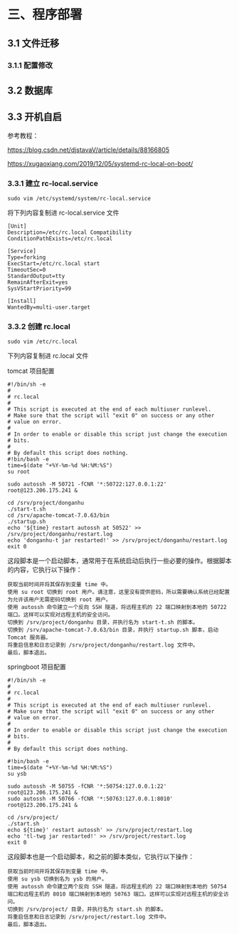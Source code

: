 # 三、程序部署

## 3.1 文件迁移

### 3.1.1 配置修改

## 3.2 数据库

## 3.3 开机自启

参考教程：

<https://blog.csdn.net/djstavaV/article/details/88166805>

<https://xugaoxiang.com/2019/12/05/systemd-rc-local-on-boot/>

### 3.3.1 建立 rc-local.service

```
sudo vim /etc/systemd/system/rc-local.service
```

将下列内容复制进 rc-local.service 文件

```
[Unit]
Description=/etc/rc.local Compatibility
ConditionPathExists=/etc/rc.local

[Service]
Type=forking
ExecStart=/etc/rc.local start
TimeoutSec=0
StandardOutput=tty
RemainAfterExit=yes
SysVStartPriority=99

[Install]
WantedBy=multi-user.target
```

### 3.3.2 创建 rc.local

```
sudo vim /etc/rc.local
```

下列内容复制进 rc.local 文件

tomcat 项目配置

```
#!/bin/sh -e
#
# rc.local
#
# This script is executed at the end of each multiuser runlevel.
# Make sure that the script will "exit 0" on success or any other
# value on error.
#
# In order to enable or disable this script just change the execution
# bits.
#
# By default this script does nothing.
#!bin/bash -e
time=$(date "+%Y-%m-%d %H:%M:%S")
su root

sudo autossh -M 50721 -fCNR '*:50722:127.0.0.1:22' root@123.206.175.241 &

cd /srv/project/donganhu
./start-t.sh
cd /srv/apache-tomcat-7.0.63/bin
./startup.sh
echo '${time} restart autossh at 50522' >> /srv/project/donganhu/restart.log
echo 'donganhu-t jar restarted!' >> /srv/project/donganhu/restart.log
exit 0
```

这段脚本是一个启动脚本，通常用于在系统启动后执行一些必要的操作。根据脚本的内容，它执行以下操作：

    获取当前时间并将其保存到变量 time 中。
    使用 su root 切换到 root 用户。请注意，这里没有提供密码，所以需要确认系统已经配置为允许该用户无需密码切换到 root 用户。
    使用 autossh 命令建立一个反向 SSH 隧道，将远程主机的 22 端口映射到本地的 50722 端口。这样可以实现对远程主机的安全访问。
    切换到 /srv/project/donganhu 目录，并执行名为 start-t.sh 的脚本。
    切换到 /srv/apache-tomcat-7.0.63/bin 目录，并执行 startup.sh 脚本，启动 Tomcat 服务器。
    将重启信息和日志记录到 /srv/project/donganhu/restart.log 文件中。
    最后，脚本退出。

springboot 项目配置

```
#!/bin/sh -e
#
# rc.local
#
# This script is executed at the end of each multiuser runlevel.
# Make sure that the script will "exit 0" on success or any other
# value on error.
#
# In order to enable or disable this script just change the execution
# bits.
#
# By default this script does nothing.

#!bin/bash -e
time=$(date "+%Y-%m-%d %H:%M:%S")
su ysb

sudo autossh -M 50755 -fCNR '*:50754:127.0.0.1:22' root@123.206.175.241 &
sudo autossh -M 50766 -fCNR '*:50763:127.0.0.1:8010' root@123.206.175.241 &

cd /srv/project/
./start.sh
echo ${time}' restart autossh' >> /srv/project/restart.log
echo 'tl-twg jar restarted!' >> /srv/project/restart.log
exit 0
```

这段脚本也是一个启动脚本，和之前的脚本类似，它执行以下操作：

    获取当前时间并将其保存到变量 time 中。
    使用 su ysb 切换到名为 ysb 的用户。
    使用 autossh 命令建立两个反向 SSH 隧道，将远程主机的 22 端口映射到本地的 50754 端口和远程主机的 8010 端口映射到本地的 50763 端口。这样可以实现对远程主机的安全访问。
    切换到 /srv/project/ 目录，并执行名为 start.sh 的脚本。
    将重启信息和日志记录到 /srv/project/restart.log 文件中。
    最后，脚本退出。
